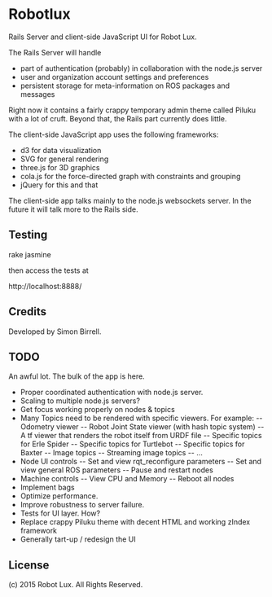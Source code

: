 Robotlux
========
Rails Server and client-side JavaScript UI for Robot Lux.

The Rails Server will handle 
- part of authentication (probably) in collaboration with the node.js server
- user and organization account settings and preferences
- persistent storage for meta-information on ROS packages and messages

Right now it contains a fairly crappy temporary admin theme called Piluku with a lot of cruft. Beyond that, the Rails part currently does little.

The client-side JavaScript app uses the following frameworks:
- d3 for data visualization
- SVG for general rendering
- three.js for 3D graphics
- cola.js for the force-directed graph with constraints and grouping
- jQuery for this and that

The client-side app talks mainly to the node.js websockets server. In the future it will talk more to the Rails side.

Testing
-------

rake jasmine

then access the tests at

http://localhost:8888/


Credits
-------

Developed by Simon Birrell.

TODO
----
An awful lot. The bulk of the app is here.

- Proper coordinated authentication with node.js server. 
- Scaling to multiple node.js servers?
- Get focus working properly on nodes & topics
- Many Topics need to be rendered with specific viewers. For example:
-- Odometry viewer
-- Robot Joint State viewer (with hash topic system)
-- A tf viewer that renders the robot itself from URDF file
-- Specific topics for Erle Spider
-- Specific topics for Turtlebot
-- Specific topics for Baxter
-- Image topics
-- Streaming image topics
-- ...
- Node UI controls
-- Set and view rqt_reconfigure parameters
-- Set and view general ROS parameters
-- Pause and restart nodes
- Machine controls
-- View CPU and Memory
-- Reboot all nodes
- Implement bags
- Optimize performance.
- Improve robustness to server failure.
- Tests for UI layer. How?
- Replace crappy Piluku theme with decent HTML and working zIndex framework
- Generally tart-up / redesign the UI

License
-------

(c) 2015 Robot Lux. All Rights Reserved.

